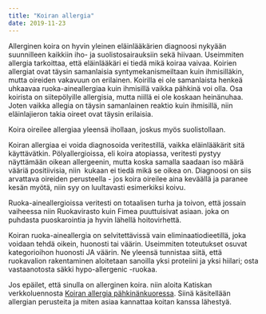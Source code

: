 ```yaml
---
title: "Koiran allergia"
date: 2019-11-23
---
```


Allerginen koira on hyvin yleinen eläinlääkärien diagnoosi nykyään suunnilleen kaikkiin iho- ja suolistosairauksiin sekä hiivaan. Useimmiten allergia tarkoittaa, että eläinlääkäri ei tiedä mikä koiraa vaivaa. Koirien allergiat ovat täysin samanlaisia syntymekanismeiltaan kuin ihmisilläkin, mutta oireiden vakavuun on erilainen. Koirilla ei ole samanlaista henkeä uhkaavaa ruoka-aineallergiaa kuin ihmisillä vaikka pähkinä voi olla. Osa koirista on siitepölyille allergisia, mutta niillä ei ole koskaan heinänuhaa. Joten vaikka allegia on täysin samanlainen reaktio kuin ihmisillä, niin eläinlajieron takia oireet ovat täysin erilaisia.

Koira oireilee allergiaa yleensä ihollaan, joskus myös suolistollaan.

Koiran allergiaa ei voida diagnosoida veritestillä, vaikka eläinlääkärit sitä käyttävätkin. Pölyallergioissa, eli koira atopiassa, veritesti pystyy näyttämään oikean allergeenin, mutta koska samalla saadaan iso määrä vääriä positiivisia, niin  kukaan ei tiedä mikä se oikea on. Diagnoosi on siis arvattava oireiden perusteella - jos koira oireilee aina keväällä ja paranee kesän myötä, niin syy on luultavasti esimerkiksi koivu.

Ruoka-aineallergioissa veritesti on totaalisen turha ja toivon, että jossain vaiheessa niin Ruokavirasto kuin Fimea puuttuisivat asiaan. joka on puhdasta puoskarointia ja hyvin lähellä hoitovirhettä.

Koiran ruoka-aineallergia on selvitettävissä vain eliminaatiodieetillä, joka voidaan tehdä oikein, huonosti tai väärin. Useimmiten toteutukset osuvat kategorioihon huonosti JA väärin. Ne yleensä tunnistaa siitä, että ruokavalion rakentaminen aloitetaan sanoilla yksi proteiini ja yksi hiilari; osta vastaanotosta säkki hypo-allergenic -ruokaa.

Jos epäilet, että sinulla on allerginen koira. niin aloita Katiskan verkkoluennosta [Koiran allergia pähkinänkuoressa](https://www.katiska.eu/tieto/koiran-allergia-hiiva-iho/koiran-allergia-pahkinankuoressa/). Siinä käsitellään allergian perusteita ja miten asiaa kannattaa koitan kanssa lähestyä.
